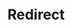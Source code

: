 ﻿---
layout: src/layouts/Redirect.astro
title: Redirect
redirect: https://octopus.com/docs/releases/release-notes
pubDate:  2023-01-01
navSearch: false
navSitemap: false
navMenu: false
---
